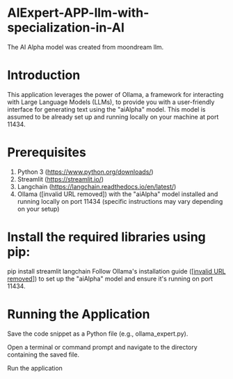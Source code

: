 # AIExpert-APP-llm-with-specialization-in-AI

The AI Alpha model was created from moondream llm.


# Introduction

This application leverages the power of Ollama, a framework for interacting with Large Language Models (LLMs), to provide you with a user-friendly interface for generating text using the "aiAlpha" model. This model is assumed to be already set up and running locally on your machine at port 11434.

# Prerequisites

1. Python 3 (https://www.python.org/downloads/)
2. Streamlit (https://streamlit.io/)
3. Langchain (https://langchain.readthedocs.io/en/latest/)
4. Ollama ([invalid URL removed]) with the "aiAlpha" model installed and running locally on port 11434 (specific instructions may vary depending on your setup)


# Install the required libraries using pip:

pip install streamlit langchain
Follow Ollama's installation guide ([[invalid URL removed](https://github.com/ollama/ollama)]) to set up the "aiAlpha" model and ensure it's running on port 11434.

# Running the Application

Save the code snippet as a Python file (e.g., ollama_expert.py).

Open a terminal or command prompt and navigate to the directory containing the saved file.

Run the application 

